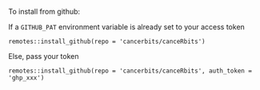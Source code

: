 To install from github:

If a `GITHUB_PAT` environment variable is already set to your access token
```
remotes::install_github(repo = 'cancerbits/canceRbits')
```

Else, pass your token
```
remotes::install_github(repo = 'cancerbits/canceRbits', auth_token = 'ghp_xxx')
```

